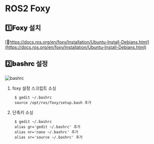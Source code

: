 # ROS2 Foxy

## <h2 style="font-weight: 900;">1️⃣Foxy 설치</h2>

[🔗https://docs.ros.org/en/foxy/Installation/Ubuntu-Install-Debians.html](https://docs.ros.org/en/foxy/Installation/Ubuntu-Install-Debians.html)

## <h2 style="font-weight: 900;">2️⃣bashrc 설정</h2>

![bashrc](/ynu-wiki/images/ubuntu/bashrc.png)

1. foxy 설정 스크립트 소싱 

        $ gedit ~/.bashrc
        source /opt/ros/foxy/setup.bash 추가

2. 단축키 소싱

        $ gedit ~/.bashrc
        alias gr='gedit ~/.bashrc' 추가
        alias nr='nano ~/.bashrc' 추가
        alias sr='source ~/.bashrc' 추가